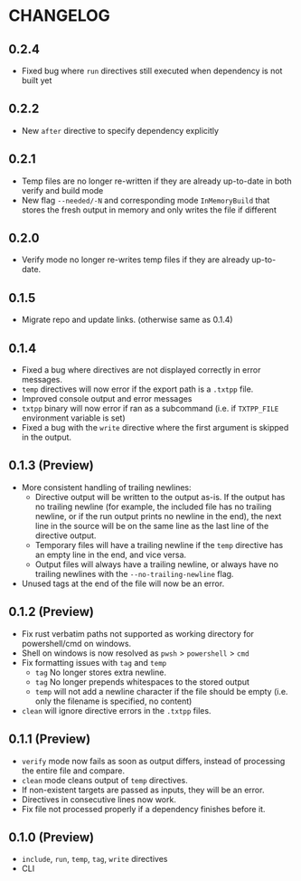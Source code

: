# CHANGELOG

## 0.2.4
- Fixed bug where `run` directives still executed when dependency is not built yet

## 0.2.2
- New `after` directive to specify dependency explicitly

## 0.2.1
- Temp files are no longer re-written if they are already up-to-date in both verify and build mode 
- New flag `--needed/-N` and corresponding mode `InMemoryBuild` that stores the fresh output in memory and only writes the file if different

## 0.2.0
- Verify mode no longer re-writes temp files if they are already up-to-date.

## 0.1.5
- Migrate repo and update links. (otherwise same as 0.1.4)

## 0.1.4
- Fixed a bug where directives are not displayed correctly in error messages.
- `temp` directives will now error if the export path is a `.txtpp` file.
- Improved console output and error messages
- `txtpp` binary will now error if ran as a subcommand (i.e. if `TXTPP_FILE` environment variable is set)
- Fixed a bug with the `write` directive where the first argument is skipped in the output.

## 0.1.3 (Preview)
- More consistent handling of trailing newlines:
  - Directive output will be written to the output as-is. If the output has no trailing newline (for example, the included file has no trailing newline, or if the run output prints no newline in the end), the next line in the source will be on the same line as the last line of the directive output.
  - Temporary files will have a trailing newline if the `temp` directive has an empty line in the end, and vice versa.
  - Output files will always have a trailing newline, or always have no trailing newlines with the `--no-trailing-newline` flag.
- Unused tags at the end of the file will now be an error.

## 0.1.2 (Preview)
- Fix rust verbatim paths not supported as working directory for powershell/cmd on windows.
- Shell on windows is now resolved as `pwsh` > `powershell` > `cmd`
- Fix formatting issues with `tag` and `temp`
  - `tag` No longer stores extra newline.
  - `tag` No longer prepends whitespaces to the stored output
  - `temp` will not add a newline character if the file should be empty (i.e. only the filename is specified, no content)
- `clean` will ignore directive errors in the `.txtpp` files.

## 0.1.1 (Preview)
- `verify` mode now fails as soon as output differs, instead of processing the entire file and compare.
- `clean` mode cleans output of `temp` directives.
- If non-existent targets are passed as inputs, they will be an error.
- Directives in consecutive lines now work.
- Fix file not processed properly if a dependency finishes before it.

## 0.1.0 (Preview)
- `include`, `run`, `temp`, `tag`, `write` directives
- CLI
